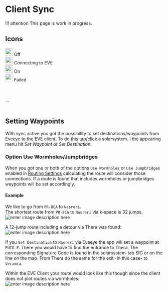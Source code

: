 # Client Sync

!!! attention
    This page is work in progress.

## Icons
<img src="https://raw.githubusercontent.com/Risingson/eedocs/master/docs/images/Marker-100_off.png" width="24" height="24" > Off<br>
<img src="https://raw.githubusercontent.com/Risingson/eedocs/master/docs/images/Marker-100_standby.png" width="24" height="24" > Connecting to EVE<br>
<img src="https://raw.githubusercontent.com/Risingson/eedocs/master/docs/images/Marker-100_on.png" width="24" height="24" > On<br>
<img src="https://raw.githubusercontent.com/Risingson/eedocs/master/docs/images/Marker-100_fail.png" width="24" height="24" > Failed<br>

<br><br>...<br><br>

## Setting Waypoints
With sync active you got the possibility to set destinations/waypoints from Eveeye to the EVE client. To do this tap/click a solarsystem. I the appearing menu hit *Set Waypoint* or *Set Destination*.

### Option Use Wormholes/Jumpbridges
When you got one or both of the options `Use Wormholes` or `Use Jumpbridges` enabled in [Routing Settings](https://eveeye.readthedocs.io/en/latest/ui/settings/#Route) calculating the route will consider those connections. If a route is found that includes wormholes or jumpbridges waypoints will be set accordingly.

#### Example
We like to go from `PR-8CA` to `Nasreri`.<br>
The shortest route from `PR-8CA` to `Nasreri` via k-space is 32 jumps.<br> 
![enter image description here](https://raw.githubusercontent.com/Risingson/eedocs/master/docs/images/route/Wormhole_routing_00.png)

A 12-jump route including a detour via Thera was found:<br>![enter image description here](https://raw.githubusercontent.com/Risingson/eedocs/master/docs/images/route/Wormhole_routing_0.png)

If you `Set Destination` to `Nasreri` via Eveeye the app will set a waypoint at `PUIG-F`. There you would have to find the entrance to Thera. The corresponding Signature Code is found in the solarsystem-tab SIG or on the line on the map. From Thera do the same for the exit -in this case- to `Vecamia`.<br>

Within the EVE Client your route would look like this though since the client does not plot routes via wormholes:<br>![enter image description here](https://raw.githubusercontent.com/Risingson/eedocs/master/docs/images/route/Wormhole_routing_03.png)
<!--stackedit_data:
eyJoaXN0b3J5IjpbODAzMzA0OTA5LDcyMDkwMzAyMywtMTc2OT
M5NDA4OCw4Mjc4MDY4MjcsMTg4MDAwMTgsMTg5MjkyNjA4LC00
MjE0NTUyOTgsMTA2NDExMzc5LC0xMjgzNTM1MDk3LC03NzA5Mz
Y4NDAsNjA3NTY0NDcsLTIxMDM3NzU4NjMsNDA0NDE0NjE5LC0y
MDgwNTA4NTQ3LDEyNTMxNDc2NTUsLTE0NjcwODg4OTQsMjAyOD
c3NjYyMSwtMTUxMDUyNjA5MSwtMTM0NTg1MzI3OV19
-->